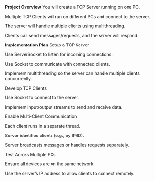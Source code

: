 **Project Overview**
You will create a TCP Server running on one PC.

Multiple TCP Clients will run on different PCs and connect to the server.

The server will handle multiple clients using multithreading.

Clients can send messages/requests, and the server will respond.

**Implementation Plan**
Setup a TCP Server

Use ServerSocket to listen for incoming connections.

Use Socket to communicate with connected clients.

Implement multithreading so the server can handle multiple clients concurrently.

Develop TCP Clients

Use Socket to connect to the server.

Implement input/output streams to send and receive data.

Enable Multi-Client Communication

Each client runs in a separate thread.

Server identifies clients (e.g., by IP/ID).

Server broadcasts messages or handles requests separately.

Test Across Multiple PCs

Ensure all devices are on the same network.

Use the server’s IP address to allow clients to connect remotely.